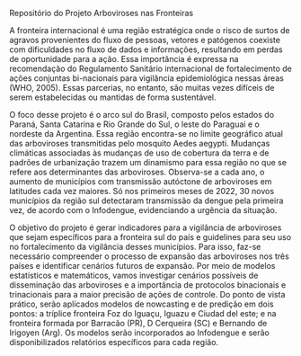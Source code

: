 Repositório do Projeto Arboviroses nas Fronteiras

A fronteira internacional é uma região estratégica onde o risco de surtos de agravos provenientes do fluxo de pessoas, vetores e patógenos coexiste com dificuldades no fluxo de dados e informações, resultando em perdas de oportunidade para a ação. Essa importância é expressa na recomendação do Regulamento Sanitário internacional de fortalecimento de ações conjuntas bi-nacionais para vigilância epidemiológica nessas áreas (WHO, 2005). Essas parcerias, no entanto, são muitas vezes difíceis de serem estabelecidas ou mantidas de forma sustentável.

O foco desse projeto é o arco sul do Brasil, composto pelos estados do Paraná, Santa Catarina e Rio Grande do Sul, o leste do Paraguai e o nordeste da Argentina. Essa região encontra-se no limite geográfico atual das arboviroses transmitidas pelo mosquito Aedes aegypti. Mudanças climáticas associadas às mudanças de uso de cobertura da terra e de padrões de urbanização trazem um dinamismo para essa região no que se refere aos determinantes das arboviroses. Observa-se a cada ano, o aumento de municípios com transmissão autóctone de arboviroses em latitudes cada vez maiores. Só nos primeiros meses de 2022, 30 novos municípios da região sul detectaram transmissão da dengue pela primeira vez, de acordo com o Infodengue, evidenciando a urgência da situação.

O objetivo do projeto é gerar indicadores para a vigilância de arboviroses que sejam específicos para a fronteira sul do país e guidelines para seu uso no fortalecimento da vigilância desses municípios. Para isso, faz-se necessário compreender o processo de expansão das arboviroses nos três países e identificar cenários futuros de expansão. Por meio de modelos estatísticos e matemáticos, vamos investigar cenários possíveis de disseminação das arboviroses e a importância de protocolos binacionais e trinacionais para a maior precisão de ações de controle. Do ponto de vista prático, serão aplicados modelos
de nowcasting e de predição em dois pontos: a tríplice fronteira Foz do Iguaçu, Iguazu e Ciudad del este; e na fronteira formada por Barracão (PR), D Cerqueira (SC) e Bernando de Irigoyen (Arg). Os modelos serão incorporados ao Infodengue e serão disponibilizados relatórios específicos para cada região.

 
